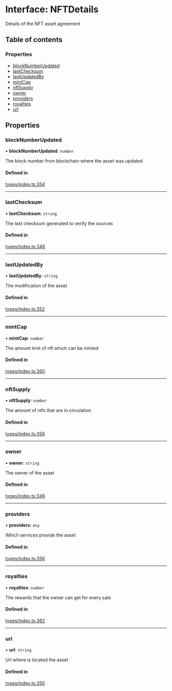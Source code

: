 # Interface: NFTDetails

Details of the NFT asset agreement

## Table of contents

### Properties

- [blockNumberUpdated](NFTDetails.md#blocknumberupdated)
- [lastChecksum](NFTDetails.md#lastchecksum)
- [lastUpdatedBy](NFTDetails.md#lastupdatedby)
- [mintCap](NFTDetails.md#mintcap)
- [nftSupply](NFTDetails.md#nftsupply)
- [owner](NFTDetails.md#owner)
- [providers](NFTDetails.md#providers)
- [royalties](NFTDetails.md#royalties)
- [url](NFTDetails.md#url)

## Properties

### blockNumberUpdated

• **blockNumberUpdated**: `number`

The block number from blockchain where the asset was updated

#### Defined in

[types/index.ts:354](https://github.com/nevermined-io/components-catalog/blob/55c8594/lib/src/types/index.ts#L354)

___

### lastChecksum

• **lastChecksum**: `string`

The last checksum generated to verify the sources

#### Defined in

[types/index.ts:348](https://github.com/nevermined-io/components-catalog/blob/55c8594/lib/src/types/index.ts#L348)

___

### lastUpdatedBy

• **lastUpdatedBy**: `string`

The modification of the asset

#### Defined in

[types/index.ts:352](https://github.com/nevermined-io/components-catalog/blob/55c8594/lib/src/types/index.ts#L352)

___

### mintCap

• **mintCap**: `number`

The amount limit of nft which can be minted

#### Defined in

[types/index.ts:360](https://github.com/nevermined-io/components-catalog/blob/55c8594/lib/src/types/index.ts#L360)

___

### nftSupply

• **nftSupply**: `number`

The amount of ntfs that are in circulation

#### Defined in

[types/index.ts:358](https://github.com/nevermined-io/components-catalog/blob/55c8594/lib/src/types/index.ts#L358)

___

### owner

• **owner**: `string`

The owner of the asset

#### Defined in

[types/index.ts:346](https://github.com/nevermined-io/components-catalog/blob/55c8594/lib/src/types/index.ts#L346)

___

### providers

• **providers**: `any`

Which services provide the asset

#### Defined in

[types/index.ts:356](https://github.com/nevermined-io/components-catalog/blob/55c8594/lib/src/types/index.ts#L356)

___

### royalties

• **royalties**: `number`

The rewards that the owner can get for every sale

#### Defined in

[types/index.ts:362](https://github.com/nevermined-io/components-catalog/blob/55c8594/lib/src/types/index.ts#L362)

___

### url

• **url**: `string`

Url where is located the asset

#### Defined in

[types/index.ts:350](https://github.com/nevermined-io/components-catalog/blob/55c8594/lib/src/types/index.ts#L350)
